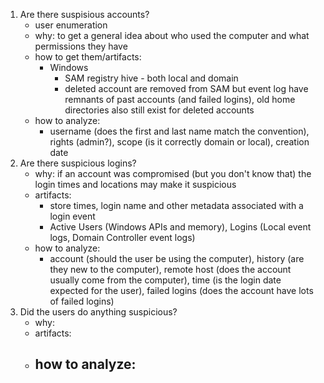 1. Are there suspisious accounts?
	- user enumeration
	- why: to get a general idea about who used the computer and what permissions they have
	- how to get them/artifacts:
		- Windows
			- SAM registry hive - both local and domain
			- deleted account are removed from SAM but event log have remnants of past accounts (and failed logins), old home directories also still exist for deleted accounts
	- how to analyze: 
		- username (does the first and last name match the convention), rights (admin?), scope (is it correctly domain or local), creation date
2. Are there suspicious logins?
	- why: if an account was compromised (but you don't know that) the login times and locations may make it suspicious
	- artifacts:	
		- store times, login name and other metadata associated with a login event
		- Active Users (Windows APIs and memory), Logins (Local event logs, Domain Controller event logs)
	- how to analyze:
		- account (should the user be using the computer), history (are they new to the computer), remote host (does the account usually come from the computer), time (is the login date expected for the user), failed logins (does the account have lots of failed logins)
3. Did the users do anything suspicious?
	- why: 
	- artifacts:
	- how to analyze:
		- 

